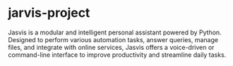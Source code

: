 # jarvis-project
Jasvis is a modular and intelligent personal assistant powered by Python. Designed to perform various automation tasks, answer queries, manage files, and integrate with online services, Jasvis offers a voice-driven or command-line interface to improve productivity and streamline daily tasks.
